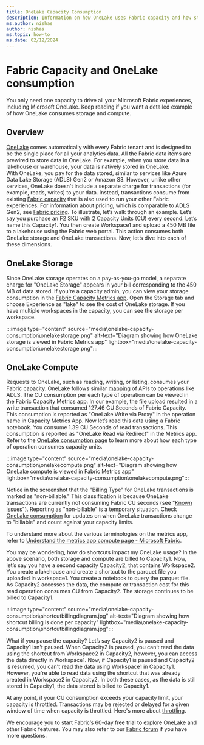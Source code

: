 ```yaml
---
title: OneLake Capacity Consumption
description: Information on how OneLake uses Fabric capacity and how storage is billed.
ms.author: nishas
author: nishas
ms.topic: how-to
ms.date: 02/12/2024
---
```


# Fabric Capacity and OneLake consumption

You only need one capacity to drive all your Microsoft Fabric experiences, including Microsoft OneLake. Keep reading if you want a detailed example of how OneLake consumes storage and compute.

## Overview 

[OneLake](../onelake/onelake-overview.md) comes automatically with every Fabric tenant and is designed to be the single place for all your analytics data. All the Fabric data items are prewired to store data in OneLake. For example, when you store data in a lakehouse or warehouse, your data is natively stored in OneLake.  
With OneLake, you pay for the data stored, similar to services like Azure Data Lake Storage (ADLS) Gen2 or Amazon S3. However, unlike other services, OneLake doesn't include a separate charge for transactions (for example, reads, writes) to your data. Instead, transactions consume from existing [Fabric capacity](../enterprise/licenses.md) that is also used to run your other Fabric experiences. For information about pricing, which is comparable to ADLS Gen2, see [Fabric pricing](https://azure.microsoft.com/pricing/details/microsoft-fabric/).
To illustrate, let’s walk through an example. Let’s say you purchase an F2 SKU with 2 Capacity Units (CU) every second. Let’s name this Capacity1. You then create Workspace1 and upload a 450 MB file to a lakehouse using the Fabric web portal. This action consumes both OneLake storage and OneLake transactions. Now, let’s dive into each of these dimensions.

## OneLake Storage
Since OneLake storage operates on a pay-as-you-go model, a separate charge for "OneLake Storage" appears in your bill corresponding to the 450 MB of data stored.
If you're a capacity admin, you can view your storage consumption in the [Fabric Capacity Metrics app](../enterprise/metrics-app-storage-page.md). Open the Storage tab and choose Experience as "lake" to see the cost of OneLake storage. If you have multiple workspaces in the capacity, you can see the storage per workspace.
 
 :::image type="content" source="media\onelake-capacity-consumption\onelakestorage.png" alt-text="Diagram showing how OneLake storage is viewed in Fabric Metrics app" lightbox="media\onelake-capacity-consumption\onelakestorage.png":::

 ## OneLake Compute
Requests to OneLake, such as reading, writing, or listing, consumes your Fabric capacity. OneLake follows similar [mapping](/azure/storage/blobs/map-rest-apis-transaction-categories) of APIs to operations like ADLS. The CU consumption per each type of operation can be viewed in the Fabric Capacity Metrics app. In our example, the file upload resulted in a write transaction that consumed 127.46 CU Seconds of Fabric Capacity. This consumption is reported as "OneLake Write via Proxy" in the operation name in Capacity Metrics App.
Now let’s read this data using a Fabric notebook. You consume 1.39 CU Seconds of read transactions. This consumption is reported as "OneLake Read via Redirect" in the Metrics app.
Refer to the [OneLake consumption page](../onelake/onelake-consumption.md) to learn more about how each type of operation consumes capacity units.
 
 :::image type="content" source="media\onelake-capacity-consumption\onelakecompute.png" alt-text="Diagram showing how OneLake compute is viewed in Fabric Metrics app" lightbox="media\onelake-capacity-consumption\onelakecompute.png":::

Notice in the screenshot that the "Billing Type" for OneLake transactions is marked as "non-billable." This classification is because OneLake transactions are currently not consuming Fabric CU seconds (see “[Known issues](../get-started/known-issues/known-issue-553-onelake-compute-transactions-not-reported-metrics-app.md)"). Reporting as "non-billable" is a temporary situation. Check [OneLake consumption](../onelake/onelake-consumption.md) for updates on when OneLake transactions change to "billable" and count against your capacity limits.

To understand more about the various terminologies on the metrics app, refer to [Understand the metrics app compute page - Microsoft Fabric](../enterprise/metrics-app-compute-page.md).

You may be wondering, how do shortcuts impact my OneLake usage? In the above scenario, both storage and compute are billed to Capacity1. Now, let’s say you have a second capacity Capacity2, that contains Workspace2. You create a lakehouse and create a shortcut to the parquet file you uploaded in workspace1. You create a notebook to query the parquet file. As Capacity2 accesses the data, the compute or transaction cost for this read operation consumes CU from Capacity2. The storage continues to be billed to Capacity1. 
 
:::image type="content" source="media\onelake-capacity-consumption\shortcutbillingdiagram.jpg" alt-text="Diagram showing how shortcut billing is done per capacity" lightbox="media\onelake-capacity-consumption\shortcutbillingdiagram.jpg":::

What if you pause the capacity? Let’s say Capacity2 is paused and Capacity1 isn't paused. When Capacity2 is paused, you can’t read the data using the shortcut from Workspace2 in Capacity2, however, you can access the data directly in Workspace1. Now, if Capacity1 is paused and Capacity2 is resumed, you can't read the data using Workspace1 in Capacity1. However, you're able to read data using the shortcut that was already created in Workspace2 in Capacity2. In both these cases, as the data is still stored in Capacity1, the data stored is billed to Capacity1.

At any point, if your CU consumption exceeds your capacity limit, your capacity is throttled. Transactions may be rejected or delayed for a given window of time when capacity is throttled. Here's more about [throttling](../enterprise/throttling.md).

We encourage you to start Fabric’s 60-day free trial to explore OneLake and other Fabric features. You may also refer to our [Fabric forum](https://community.fabric.microsoft.com/t5/Forums/ct-p/ac_forums) if you have more questions.
